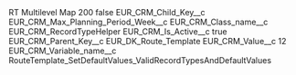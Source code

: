 <?xml version="1.0" encoding="UTF-8"?>
<CustomMetadata xmlns="http://soap.sforce.com/2006/04/metadata" xmlns:xsi="http://www.w3.org/2001/XMLSchema-instance" xmlns:xsd="http://www.w3.org/2001/XMLSchema">
    <label>RT Multilevel Map 200</label>
    <protected>false</protected>
    <values>
        <field>EUR_CRM_Child_Key__c</field>
        <value xsi:type="xsd:string">EUR_CRM_Max_Planning_Period_Week__c</value>
    </values>
    <values>
        <field>EUR_CRM_Class_name__c</field>
        <value xsi:type="xsd:string">EUR_CRM_RecordTypeHelper</value>
    </values>
    <values>
        <field>EUR_CRM_Is_Active__c</field>
        <value xsi:type="xsd:boolean">true</value>
    </values>
    <values>
        <field>EUR_CRM_Parent_Key__c</field>
        <value xsi:type="xsd:string">EUR_DK_Route_Template</value>
    </values>
    <values>
        <field>EUR_CRM_Value__c</field>
        <value xsi:type="xsd:string">12</value>
    </values>
    <values>
        <field>EUR_CRM_Variable_name__c</field>
        <value xsi:type="xsd:string">RouteTemplate_SetDefaultValues_ValidRecordTypesAndDefaultValues</value>
    </values>
</CustomMetadata>
